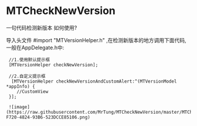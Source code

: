 # MTCheckNewVersion
一句代码检测新版本
如何使用?

导入头文件 #import "MTVersionHelper.h" ,在检测新版本的地方调用下面代码,一般在AppDelegate.h中:

     //1.使用默认提示框
     [MTVersionHelper checkNewVersion];

     //2.自定义提示框
      [MTVersionHelper checkNewVersionAndCustomAlert:^(MTVersionModel *appInfo) {
        //CustomView
     }];
     
     ![image](https://raw.githubusercontent.com/MrTung/MTCheckNewVersion/master/MTCheckVersionDemo/74F7A3E8-F720-4824-93B6-523DCCE85106.png)
